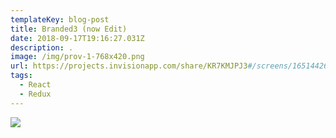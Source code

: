 ```yaml
---
templateKey: blog-post
title: Branded3 (now Edit)
date: 2018-09-17T19:16:27.031Z
description: .
image: /img/prov-1-768x420.png
url: https://projects.invisionapp.com/share/KR7KMJPJ3#/screens/165144267
tags:
  - React
  - Redux
---
```


![](/img/prov-1-768x420.png)
